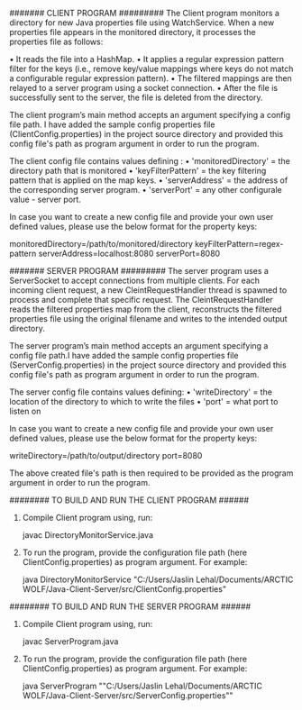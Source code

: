 ####### CLIENT PROGRAM #########
The Client program monitors a directory for new Java properties file using WatchService. When a new properties file appears in the monitored directory, it processes the properties file as follows:

• It reads the file into a HashMap.
• It applies a regular expression pattern filter for the keys (i.e., remove key/value mappings
  where keys do not match a configurable regular expression pattern).
• The filtered mappings are then relayed to a server program using a socket connection.
• After the file is successfully sent to the server, the file is deleted from the directory.

The client program’s main method accepts an argument specifying a config file path. I have added the sample config properties file (ClientConfig.properties) in the project source directory and provided this config file's path as program argument in order to run the program. 

The client config file contains values defining :
• 'monitoredDirectory' = the directory path that is monitored
• 'keyFilterPattern' = the key filtering pattern that is applied on the map keys.
• 'serverAddress' = the address of the corresponding server program.
• 'serverPort' = any other configurale value - server port.

In case you want to create a new config file and provide your own user defined values, please use the below format for the property keys:

monitoredDirectory=/path/to/monitored/directory
keyFilterPattern=regex-pattern
serverAddress=localhost:8080
serverPort=8080



####### SERVER PROGRAM #########
The server program uses a ServerSocket to accept connections from multiple clients. For each incoming client request, a new CleintRequestHandler thread is spawned to process and complete that specific request. The CleintRequestHandler reads the filtered properties map from the client, reconstructs the filtered properties file using the original filename and writes to the intended output directory.

The server program’s main method accepts an argument specifying a config file path.I have added the sample config properties file (ServerConfig.properties) in the project source directory and provided this config file's path as program argument in order to run the program.

The server config file contains values defining:
• 'writeDirectory' = the location of the directory to which to write the files
• 'port' = what port to listen on


In case you want to create a new config file and provide your own user defined values, please use the below format for the property keys:

writeDirectory=/path/to/output/directory
port=8080

The above created file's path is then required to be provided as the program argument in order to run the program.



######## TO BUILD AND RUN THE CLIENT PROGRAM ######
 
 1) Compile Client program using, run:
 
    javac DirectoryMonitorService.java
 
 2) To run the program, provide the configuration file path (here ClientConfig.properties) as program argument. For example:
         
    java DirectoryMonitorService "C:/Users/Jaslin Lehal/Documents/ARCTIC WOLF/Java-Client-Server/src/ClientConfig.properties"


 
######## TO BUILD AND RUN THE SERVER PROGRAM ######

 1) Compile Client program using, run:
 
    javac ServerProgram.java
 
 2) To run the program, provide the configuration file path (here ClientConfig.properties) as program argument. For example:
         
    java ServerProgram ""C:/Users/Jaslin Lehal/Documents/ARCTIC WOLF/Java-Client-Server/src/ServerConfig.properties""
